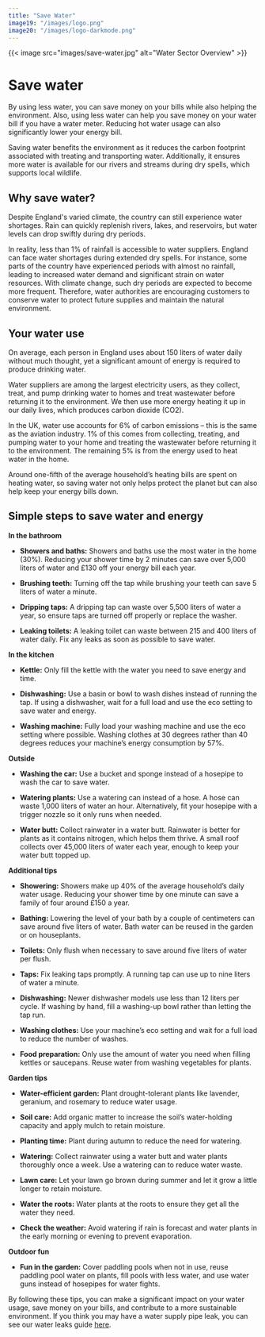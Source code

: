 ```yaml
---
title: "Save Water"
image19: "/images/logo.png"
image20: "/images/logo-darkmode.png"
---
```


{{< image src="images/save-water.jpg" alt="Water Sector Overview" >}}
# Save water

By using less water, you can save money on your bills while also helping the environment. Also, using less water can help you save money on your water bill if you have a water meter. Reducing hot water usage can also significantly lower your energy bill.

Saving water benefits the environment as it reduces the carbon footprint associated with treating and transporting water. Additionally, it ensures more water is available for our rivers and streams during dry spells, which supports local wildlife.

## Why save water?

Despite England's varied climate, the country can still experience water shortages. Rain can quickly replenish rivers, lakes, and reservoirs, but water levels can drop swiftly during dry periods.

In reality, less than 1% of rainfall is accessible to water suppliers. England can face water shortages during extended dry spells. For instance, some parts of the country have experienced periods with almost no rainfall, leading to increased water demand and significant strain on water resources. With climate change, such dry periods are expected to become more frequent. Therefore, water authorities are encouraging customers to conserve water to protect future supplies and maintain the natural environment.

## Your water use

On average, each person in England uses about 150 liters of water daily without much thought, yet a significant amount of energy is required to produce drinking water.

Water suppliers are among the largest electricity users, as they collect, treat, and pump drinking water to homes and treat wastewater before returning it to the environment. We then use more energy heating it up in our daily lives, which produces carbon dioxide (CO2).

In the UK, water use accounts for 6% of carbon emissions – this is the same as the aviation industry. 1% of this comes from collecting, treating, and pumping water to your home and treating the wastewater before returning it to the environment. The remaining 5% is from the energy used to heat water in the home.

Around one-fifth of the average household’s heating bills are spent on heating water, so saving water not only helps protect the planet but can also help keep your energy bills down.

## Simple steps to save water and energy

**In the bathroom**

- **Showers and baths:** Showers and baths use the most water in the home (30%). Reducing your shower time by 2 minutes can save over 5,000 liters of water and £130 off your energy bill each year.

- **Brushing teeth:** Turning off the tap while brushing your teeth can save 5 liters of water a minute.

- **Dripping taps:** A dripping tap can waste over 5,500 liters of water a year, so ensure taps are turned off properly or replace the washer.

- **Leaking toilets:** A leaking toilet can waste between 215 and 400 liters of water daily. Fix any leaks as soon as possible to save water.

**In the kitchen**

- **Kettle:** Only fill the kettle with the water you need to save energy and time.

- **Dishwashing:** Use a basin or bowl to wash dishes instead of running the tap. If using a dishwasher, wait for a full load and use the eco setting to save water and energy.

- **Washing machine:** Fully load your washing machine and use the eco setting where possible. Washing clothes at 30 degrees rather than 40 degrees reduces your machine’s energy consumption by 57%.

**Outside**

- **Washing the car:** Use a bucket and sponge instead of a hosepipe to wash the car to save water.

- **Watering plants:** Use a watering can instead of a hose. A hose can waste 1,000 liters of water an hour. Alternatively, fit your hosepipe with a trigger nozzle so it only runs when needed.

- **Water butt:** Collect rainwater in a water butt. Rainwater is better for plants as it contains nitrogen, which helps them thrive. A small roof collects over 45,000 liters of water each year, enough to keep your water butt topped up.

**Additional tips**

- **Showering:** Showers make up 40% of the average household’s daily water usage. Reducing your shower time by one minute can save a family of four around £150 a year.

- **Bathing:** Lowering the level of your bath by a couple of centimeters can save around five liters of water. Bath water can be reused in the garden or on houseplants.

- **Toilets:** Only flush when necessary to save around five liters of water per flush.

- **Taps:** Fix leaking taps promptly. A running tap can use up to nine liters of water a minute.

- **Dishwashing:** Newer dishwasher models use less than 12 liters per cycle. If washing by hand, fill a washing-up bowl rather than letting the tap run.

- **Washing clothes:** Use your machine’s eco setting and wait for a full load to reduce the number of washes.

- **Food preparation:** Only use the amount of water you need when filling kettles or saucepans. Reuse water from washing vegetables for plants.

**Garden tips**

- **Water-efficient garden:** Plant drought-tolerant plants like lavender, geranium, and rosemary to reduce water usage.

- **Soil care:** Add organic matter to increase the soil’s water-holding capacity and apply mulch to retain moisture.

- **Planting time:** Plant during autumn to reduce the need for watering.

- **Watering:** Collect rainwater using a water butt and water plants thoroughly once a week. Use a watering can to reduce water waste.

- **Lawn care:** Let your lawn go brown during summer and let it grow a little longer to retain moisture.

- **Water the roots:** Water plants at the roots to ensure they get all the water they need.

- **Check the weather:** Avoid watering if rain is forecast and water plants in the early morning or evening to prevent evaporation.

**Outdoor fun**

- **Fun in the garden:** Cover paddling pools when not in use, reuse paddling pool water on plants, fill pools with less water, and use water guns instead of hosepipes for water fights.

By following these tips, you can make a significant impact on your water usage, save money on your bills, and contribute to a more sustainable environment. If you think you may have a water supply pipe leak, you can see our water leaks guide [here](/water-leak).
